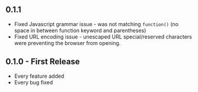 ## 0.1.1
* Fixed Javascript grammar issue - was not matching `function()` (no space in between function keyword and parentheses)
* Fixed URL encoding issue - unescaped URL special/reserved characters were preventing the browser from opening.

## 0.1.0 - First Release
* Every feature added
* Every bug fixed
